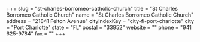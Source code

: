 +++
slug = "st-charles-borromeo-catholic-church"
title = "St Charles Borromeo Catholic Church"
name = "St Charles Borromeo Catholic Church"
address = "21841 Felton Avenue"
cityIndexKey = "city-fl-port-charlotte"
city = "Port Charlotte"
state = "FL"
postal = "33952"
website = ""
phone = "941 625-9784"
fax = ""
+++
